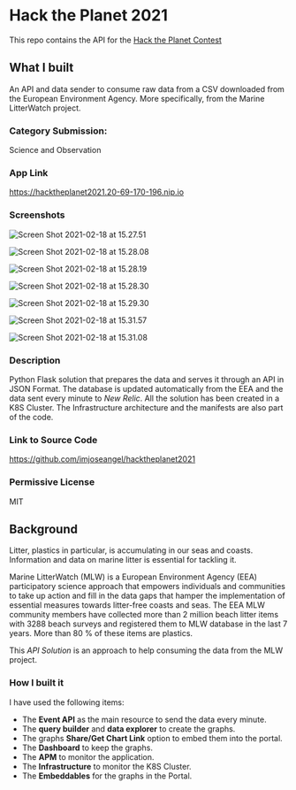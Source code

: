 # Hack the Planet 2021

This repo contains the API for the [Hack the Planet Contest](https://dev.to/devteam/announcing-the-new-relic-hack-the-planet-contest-on-dev-5d)

## What I built

An API and data sender to consume raw data from a CSV downloaded from the European Environment Agency. More specifically, from the Marine LitterWatch project.

### Category Submission: 

Science and Observation

### App Link

https://hacktheplanet2021.20-69-170-196.nip.io

### Screenshots

![Screen Shot 2021-02-18 at 15.27.51](https://www.therelicans.com/remoteimages/uploads/articles/dcv9km7tr6f8ya44btbi.png)

![Screen Shot 2021-02-18 at 15.28.08](https://www.therelicans.com/remoteimages/uploads/articles/csf9tkzfzcs6dpohfz6t.png)

![Screen Shot 2021-02-18 at 15.28.19](https://www.therelicans.com/remoteimages/uploads/articles/3qm16mv8es82u5oadfkx.png)

![Screen Shot 2021-02-18 at 15.28.30](https://www.therelicans.com/remoteimages/uploads/articles/sazxwhz8n5mgmbywdgon.png)

![Screen Shot 2021-02-18 at 15.29.30](https://www.therelicans.com/remoteimages/uploads/articles/2j6oea43aienwutvarml.png)

![Screen Shot 2021-02-18 at 15.31.57](https://www.therelicans.com/remoteimages/uploads/articles/9lyanc0zh8347vttv019.png)

![Screen Shot 2021-02-18 at 15.31.08](https://www.therelicans.com/remoteimages/uploads/articles/w82egngsmo2hyy9zpk9v.png)
     

### Description

Python Flask solution that prepares the data and serves it through an API in JSON Format. The database is updated automatically from the EEA and the data sent every minute to *New Relic*. All the solution has been created in a K8S Cluster. The Infrastructure architecture and the manifests are also part of the code.

### Link to Source Code

https://github.com/imjoseangel/hacktheplanet2021

### Permissive License

MIT

## Background

Litter, plastics in particular, is accumulating in our seas and coasts. Information and data on marine litter is essential for tackling it.

Marine LitterWatch (MLW) is a European Environment Agency (EEA) participatory science approach that empowers individuals and communities to take up action and fill in the data gaps that hamper the implementation of essential measures towards litter-free coasts and seas. The EEA MLW community members have collected more than 2 million beach litter items with 3288 beach surveys and registered them to MLW database in the last 7 years. More than 80 % of these items are plastics.

This *API Solution* is an approach to help consuming the data from the MLW project.

### How I built it
 
I have used the following items:

* The **Event API** as the main resource to send the data every minute.
* The **query builder** and **data explorer** to create the graphs.
* The graphs **Share/Get Chart Link** option to embed them into the portal.
* The **Dashboard** to keep the graphs.
* The **APM** to monitor the application.
* The **Infrastructure** to monitor the K8S Cluster.
* The **Embeddables** for the graphs in the Portal.
